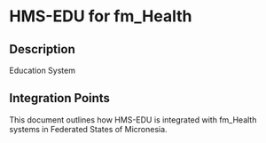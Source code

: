 # HMS-EDU for fm_Health

## Description

Education System

## Integration Points

This document outlines how HMS-EDU is integrated with fm_Health systems in Federated States of Micronesia.
